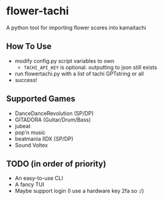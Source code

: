 # flower-tachi
A python tool for importing flower scores into kamaitachi

## How To Use
-  modify config.py script variables to own
    - `TACHI_API_KEY` is optional. outputting to json still exists  
- run flowertachi.py with a list of tachi GPTstring or all
- success!

## Supported Games
- DanceDanceRevolution (SP/DP)
- GITADORA (Guitar/Drum/Bass)
- jubeat
- pop'n music
- beatmania IIDX (SP/DP)
- Sound Voltex

## TODO (in order of priority)
- An easy-to-use CLI
- A fancy TUI
- Maybe support login (I use a hardware key 2fa so :/)
